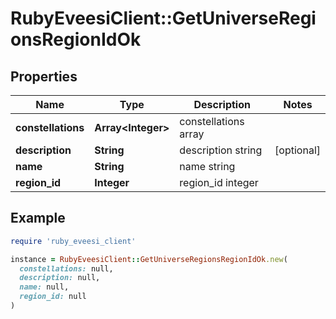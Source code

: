 # RubyEveesiClient::GetUniverseRegionsRegionIdOk

## Properties

| Name | Type | Description | Notes |
| ---- | ---- | ----------- | ----- |
| **constellations** | **Array&lt;Integer&gt;** | constellations array |  |
| **description** | **String** | description string | [optional] |
| **name** | **String** | name string |  |
| **region_id** | **Integer** | region_id integer |  |

## Example

```ruby
require 'ruby_eveesi_client'

instance = RubyEveesiClient::GetUniverseRegionsRegionIdOk.new(
  constellations: null,
  description: null,
  name: null,
  region_id: null
)
```

